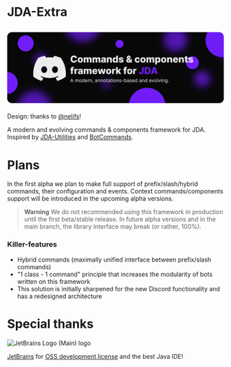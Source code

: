# JDA-Extra
![JDA-Extra](banner.png)
---
Design: thanks to [@nelifs](https://github.com/nelifs)!

A modern and evolving commands & components framework for JDA. Inspired by [JDA-Utilities](https://github.com/JDA-Applications/JDA-Utilities) and [BotCommands](https://github.com/freya022/BotCommands).

# Plans
In the first alpha we plan to make full support of prefix/slash/hybrid commands, their configuration and events. Context commands/components support will be introduced in the upcoming alpha versions. 
> **Warning**
> We do not recommended using this framework in production until the first beta/stable release. In future alpha versions and in the main branch, the library interface may break (or rather, 100%).
### Killer-features
* Hybrid commands (maximally unified interface between prefix/slash commands)
* "1 class - 1 command" principle that increases the modularity of bots written on this framework
* This solution is initially sharpened for the new Discord functionality and has a redesigned architecture

# Special thanks

<img alt="JetBrains Logo (Main) logo" height="150" src="https://resources.jetbrains.com/storage/products/company/brand/logos/jb_beam.png" width="150"/>

[JetBrains](https://www.jetbrains.com/) for [OSS development license](https://www.jetbrains.com/community/opensource/#support) and the best Java IDE!
